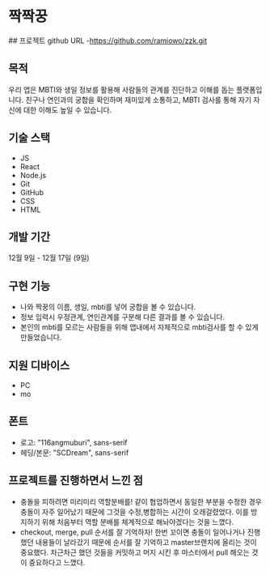 # 짝짝꿍

## 프로젝트 github URL -https://github.com/ramiowo/zzk.git

## 목적

우리 앱은 MBTI와 생일 정보를 활용해 사람들의 관계를 진단하고 이해를 돕는 플랫폼입니다.
친구나 연인과의 궁합을 확인하며 재미있게 소통하고, MBTI 검사를 통해 자기 자신에 대한 이해도 높일 수 있습니다.

## 기술 스택

- JS
- React
- Node.js
- Git
- GitHub
- CSS
- HTML

## 개발 기간

12월 9일 - 12월 17일 (9일)

## 구현 기능

- 나와 짝꿍의 이름, 생일, mbti를 넣어 궁합을 볼 수 있습니다.
- 정보 입력시 우정관계, 연인관계를 구분해 다른 결과를 볼 수 있습니다.
- 본인의 mbti를 모르는 사람들을 위해 앱내에서 자체적으로 mbti검사를 할 수 있게 만들었습니다.

## 지원 디바이스

- PC
- mo

## 폰트

- 로고: "116angmuburi", sans-serif
- 헤딩/본문: "SCDream", sans-serif

## 프로젝트를 진행하면서 느낀 점

- 충돌을 피하려면 미리미리 역할분배를!
  같이 협업하면서 동일한 부분을 수정한 경우 충돌이 자주 일어났기 때문에 그것을 수정,병합하는 시간이 오래걸렸었다.
  이를 방지하기 위해 처음부터 역할 분배를 체계적으로 해놔야겠다는 것을 느꼈다.
- checkout, merge, pull 순서를 잘 기억하자!
  한번 꼬이면 충돌이 일어나거나 진행했던 내용들이 날라갔기 때문에 순서를 잘 기억하고 master브랜치에 올리는 것이 중요했다. 차근차근 했던 것들을 커밋하고 머지 시킨 후 마스터에서 pull 해오는 것이 중요하다고 느꼈다.
